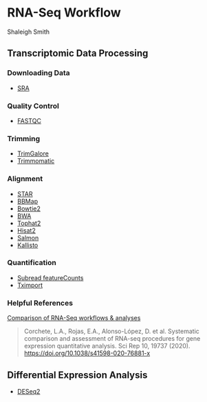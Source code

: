 # RNA-Seq Workflow
Shaleigh Smith  

## Transcriptomic Data Processing 

### Downloading Data
- [SRA](https://www.ncbi.nlm.nih.gov/sra)

### Quality Control
- [FASTQC](https://www.bioinformatics.babraham.ac.uk/projects/fastqc/) 

### Trimming 
- [TrimGalore](https://www.bioinformatics.babraham.ac.uk/projects/trim_galore/) 
- [Trimmomatic](http://www.usadellab.org/cms/index.php?page=trimmomatic) 

### Alignment 
- [STAR](https://github.com/alexdobin/STAR)
- [BBMap](https://jgi.doe.gov/data-and-tools/bbtools/bb-tools-user-guide/bbmap-guide/)
- [Bowtie2](https://github.com/BenLangmead/bowtie2)
- [BWA](https://github.com/lh3/bwa)
- [Tophat2](http://ccb.jhu.edu/software/tophat/index.shtml)
- [Hisat2](http://daehwankimlab.github.io/hisat2/)
- [Salmon](https://salmon.readthedocs.io/en/latest/index.html)
- [Kallisto](https://github.com/pachterlab/kallisto)

### Quantification
- [Subread featureCounts](http://subread.sourceforge.net)
- [Tximport](https://github.com/mikelove/tximport)

### Helpful References
[Comparison of RNA-Seq workflows & analyses](https://www.nature.com/articles/s41598-020-76881-x)
> Corchete, L.A., Rojas, E.A., Alonso-López, D. et al. Systematic comparison and assessment of RNA-seq procedures for gene expression quantitative analysis. Sci Rep 10, 19737 (2020). https://doi.org/10.1038/s41598-020-76881-x

## Differential Expression Analysis 
- [DESeq2](https://bioconductor.org/packages/release/bioc/html/DESeq2.html)

